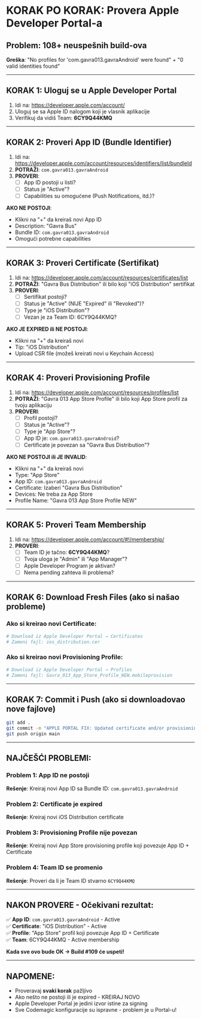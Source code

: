# KORAK PO KORAK: Provera Apple Developer Portal-a

## Problem: 108+ neuspešnih build-ova
**Greška**: "No profiles for 'com.gavra013.gavraAndroid' were found" + "0 valid identities found"

---

## KORAK 1: Uloguj se u Apple Developer Portal
1. Idi na: https://developer.apple.com/account/
2. Uloguj se sa Apple ID nalogom koji je vlasnik aplikacije
3. Verifikuj da vidiš Team: **6CY9Q44KMQ**

---

## KORAK 2: Proveri App ID (Bundle Identifier)
1. Idi na: https://developer.apple.com/account/resources/identifiers/list/bundleId
2. **POTRAŽI**: `com.gavra013.gavraAndroid`
3. **PROVERI**:
   - [ ] App ID postoji u listi?
   - [ ] Status je "Active"?
   - [ ] Capabilities su omogućene (Push Notifications, itd.)?
   
**AKO NE POSTOJI**: 
- Klikni na "+" da kreiraš novi App ID
- Description: "Gavra Bus"
- Bundle ID: `com.gavra013.gavraAndroid`
- Omogući potrebne capabilities

---

## KORAK 3: Proveri Certificate (Sertifikat)
1. Idi na: https://developer.apple.com/account/resources/certificates/list
2. **POTRAŽI**: "Gavra Bus Distribution" ili bilo koji "iOS Distribution" sertifikat
3. **PROVERI**:
   - [ ] Sertifikat postoji?
   - [ ] Status je "Active" (NIJE "Expired" ili "Revoked")?
   - [ ] Type je "iOS Distribution"?
   - [ ] Vezan je za Team ID: 6CY9Q44KMQ?

**AKO JE EXPIRED ili NE POSTOJI**:
- Klikni na "+" da kreiraš novi
- Tip: "iOS Distribution"
- Upload CSR file (možeš kreirati novi u Keychain Access)

---

## KORAK 4: Proveri Provisioning Profile
1. Idi na: https://developer.apple.com/account/resources/profiles/list
2. **POTRAŽI**: "Gavra 013 App Store Profile" ili bilo koji App Store profil za tvoju aplikaciju
3. **PROVERI**:
   - [ ] Profil postoji?
   - [ ] Status je "Active"?
   - [ ] Type je "App Store"?
   - [ ] App ID je: `com.gavra013.gavraAndroid`?
   - [ ] Certificate je povezan sa "Gavra Bus Distribution"?

**AKO NE POSTOJI ili JE INVALID**:
- Klikni na "+" da kreiraš novi
- Type: "App Store"
- App ID: `com.gavra013.gavraAndroid`
- Certificate: Izaberi "Gavra Bus Distribution"
- Devices: Ne treba za App Store
- Profile Name: "Gavra 013 App Store Profile NEW"

---

## KORAK 5: Proveri Team Membership
1. Idi na: https://developer.apple.com/account/#!/membership/
2. **PROVERI**:
   - [ ] Team ID je tačno: **6CY9Q44KMQ**?
   - [ ] Tvoja uloga je "Admin" ili "App Manager"?
   - [ ] Apple Developer Program je aktivan?
   - [ ] Nema pending zahteva ili problema?

---

## KORAK 6: Download Fresh Files (ako si našao probleme)

### Ako si kreirao novi Certificate:
```bash
# Download iz Apple Developer Portal → Certificates
# Zameni fajl: ios_distribution.cer
```

### Ako si kreirao novi Provisioning Profile:
```bash
# Download iz Apple Developer Portal → Profiles  
# Zameni fajl: Gavra_013_App_Store_Profile_NEW.mobileprovision
```

---

## KORAK 7: Commit i Push (ako si downloadovao nove fajlove)
```bash
git add .
git commit -m "APPLE PORTAL FIX: Updated certificate and/or provisioning profile - Build #109"
git push origin main
```

---

## NAJČEŠĆI PROBLEMI:

### Problem 1: App ID ne postoji
**Rešenje**: Kreiraj novi App ID sa Bundle ID: `com.gavra013.gavraAndroid`

### Problem 2: Certificate je expired
**Rešenje**: Kreiraj novi iOS Distribution certificate

### Problem 3: Provisioning Profile nije povezan
**Rešenje**: Kreiraj novi App Store provisioning profile koji povezuje App ID + Certificate

### Problem 4: Team ID se promenio
**Rešenje**: Proveri da li je Team ID stvarno `6CY9Q44KMQ`

---

## NAKON PROVERE - Očekivani rezultat:

✅ **App ID**: `com.gavra013.gavraAndroid` - Active  
✅ **Certificate**: "iOS Distribution" - Active  
✅ **Profile**: "App Store" profil koji povezuje App ID + Certificate  
✅ **Team**: 6CY9Q44KMQ - Active membership  

**Kada sve ovo bude OK → Build #109 će uspeti!**

---

## NAPOMENE:
- Proveravaj **svaki korak** pažljivo
- Ako nešto ne postoji ili je expired - KREIRAJ NOVO
- Apple Developer Portal je jedini izvor istine za signing
- Sve Codemagic konfiguracije su ispravne - problem je u Portal-u!
